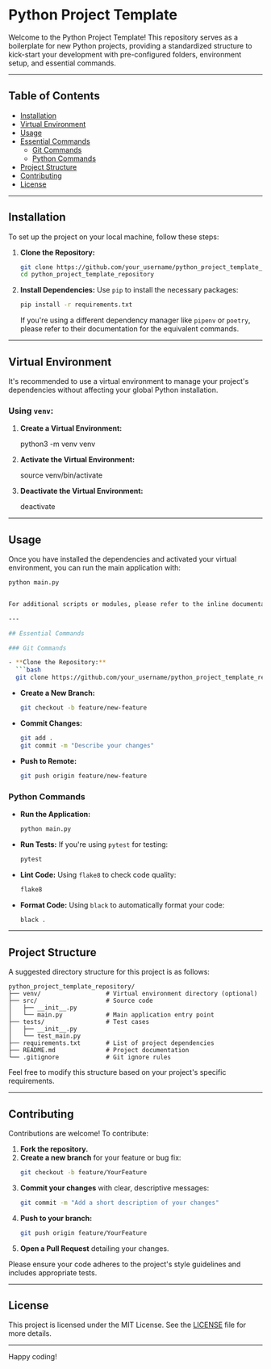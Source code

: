 # Python Project Template

Welcome to the Python Project Template! This repository serves as a boilerplate for new Python projects, providing a standardized structure to kick-start your development with pre-configured folders, environment setup, and essential commands.

---

## Table of Contents

- [Installation](#installation)
- [Virtual Environment](#virtual-environment)
- [Usage](#usage)
- [Essential Commands](#essential-commands)
  - [Git Commands](#git-commands)
  - [Python Commands](#python-commands)
- [Project Structure](#project-structure)
- [Contributing](#contributing)
- [License](#license)

---

## Installation

To set up the project on your local machine, follow these steps:

1. **Clone the Repository:**

   ```bash
   git clone https://github.com/your_username/python_project_template_repository.git
   cd python_project_template_repository
   ```

2. **Install Dependencies:**
   Use `pip` to install the necessary packages:
   ```bash
   pip install -r requirements.txt
   ```
   If you're using a different dependency manager like `pipenv` or `poetry`, please refer to their documentation for the equivalent commands.

---

## Virtual Environment

It's recommended to use a virtual environment to manage your project's dependencies without affecting your global Python installation.

### Using `venv`:

1. **Create a Virtual Environment:**

   python3 -m venv venv

2. **Activate the Virtual Environment:**

   source venv/bin/activate

3. **Deactivate the Virtual Environment:**

   deactivate

---

## Usage

Once you have installed the dependencies and activated your virtual environment, you can run the main application with:

````bash
python main.py


For additional scripts or modules, please refer to the inline documentation or the specific file headers.

---

## Essential Commands

### Git Commands

- **Clone the Repository:**
  ```bash
  git clone https://github.com/your_username/python_project_template_repository.git
````

- **Create a New Branch:**
  ```bash
  git checkout -b feature/new-feature
  ```
- **Commit Changes:**
  ```bash
  git add .
  git commit -m "Describe your changes"
  ```
- **Push to Remote:**
  ```bash
  git push origin feature/new-feature
  ```

### Python Commands

- **Run the Application:**
  ```bash
  python main.py
  ```
- **Run Tests:**
  If you're using `pytest` for testing:
  ```bash
  pytest
  ```
- **Lint Code:**
  Using `flake8` to check code quality:
  ```bash
  flake8
  ```
- **Format Code:**
  Using `black` to automatically format your code:
  ```bash
  black .
  ```

---

## Project Structure

A suggested directory structure for this project is as follows:

```
python_project_template_repository/
├── venv/                  # Virtual environment directory (optional)
├── src/                   # Source code
│   ├── __init__.py
│   └── main.py            # Main application entry point
├── tests/                 # Test cases
│   ├── __init__.py
│   └── test_main.py
├── requirements.txt       # List of project dependencies
├── README.md              # Project documentation
└── .gitignore             # Git ignore rules
```

Feel free to modify this structure based on your project's specific requirements.

---

## Contributing

Contributions are welcome! To contribute:

1. **Fork the repository.**
2. **Create a new branch** for your feature or bug fix:
   ```bash
   git checkout -b feature/YourFeature
   ```
3. **Commit your changes** with clear, descriptive messages:
   ```bash
   git commit -m "Add a short description of your changes"
   ```
4. **Push to your branch:**
   ```bash
   git push origin feature/YourFeature
   ```
5. **Open a Pull Request** detailing your changes.

Please ensure your code adheres to the project's style guidelines and includes appropriate tests.

---

## License

This project is licensed under the MIT License. See the [LICENSE](LICENSE) file for more details.

---

Happy coding!
